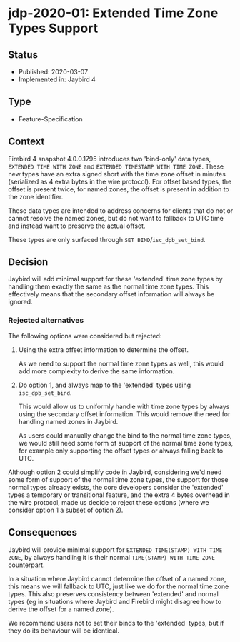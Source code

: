 # jdp-2020-01: Extended Time Zone Types Support

## Status

- Published: 2020-03-07
- Implemented in: Jaybird 4

## Type

- Feature-Specification

## Context

Firebird 4 snapshot 4.0.0.1795 introduces two 'bind-only' data types, `EXTENDED
TIME WITH ZONE` and `EXTENDED TIMESTAMP WITH TIME ZONE`. These new types have an
extra signed short with the time zone offset in minutes (serialized as 4 extra
bytes in the wire protocol). For offset based types, the offset is present twice,
for named zones, the offset is present in addition to the zone identifier.

These data types are intended to address concerns for clients that do not or
cannot resolve the named zones, but do not want to fallback to UTC time and
instead want to preserve the actual offset.

These types are only surfaced through `SET BIND`/`isc_dpb_set_bind`.

## Decision

Jaybird will add minimal support for these 'extended' time zone types by
handling them exactly the same as the normal time zone types. This effectively
means that the secondary offset information will always be ignored.

### Rejected alternatives

The following options were considered but rejected:

1.  Using the extra offset information to determine the offset.

    As we need to support the normal time zone types as well, this would add
    more complexity to derive the same information.
    
2.  Do option 1, and always map to the 'extended' types using `isc_dpb_set_bind`.

    This would allow us to uniformly handle with time zone types by always using
    the secondary offset information. This would remove the need for handling
    named zones in Jaybird.
    
    As users could manually change the bind to the normal time zone types, we
    would still need some form of support of the normal time zone types, for
    example only supporting the offset types or always falling back to UTC.

Although option 2 could simplify code in Jaybird, considering we'd need some
form of support of the normal time zone types, the support for those normal
types already exists, the core developers consider the 'extended' types a
temporary or transitional feature, and the extra 4 bytes overhead in the wire
protocol, made us decide to reject these options (where we consider option 1 a
subset of option 2).
 
## Consequences

Jaybird will provide minimal support for `EXTENDED TIME(STAMP) WITH TIME ZONE`,
by always handling it is their normal `TIME(STAMP) WITH TIME ZONE` counterpart.

In a situation where Jaybird cannot determine the offset of a named zone, this
means we will fallback to UTC, just like we do for the normal time zone types.
This also preserves consistency between 'extended' and normal types (eg in
situations where Jaybird and Firebird might disagree how to derive the offset
for a named zone).

We recommend users not to set their binds to the 'extended' types, but if they
do its behaviour will be identical.
